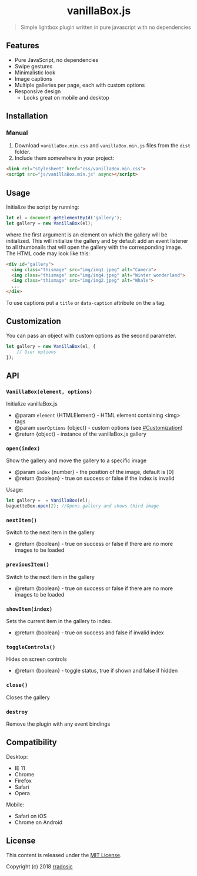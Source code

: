 <h1 align="center">vanillaBox.js</h1>

>Simple lightbox plugin written in pure javascript with no dependencies

## Features

* Pure JavaScript, no dependencies
* Swipe gestures
* Minimalistic look
* Image captions
* Multiple galleries per page, each with custom options
* Responsive design
	* Looks great on mobile and desktop

## Installation


### Manual

1. Download `vanillaBox.min.css` and `vanillaBox.min.js` files from the `dist` folder.
2. Include them somewhere in your project:

  ```html
<link rel="stylesheet" href="css/vanillaBox.min.css">
<script src="js/vanillaBox.min.js" async></script>
  ```
  
 ## Usage

Initialize the script by running:

```js
let el = document.getElementById('gallery');
let gallery = new VanillaBox(el);
```

where the first argument is an element on which the gallery will be initialized. This will initialize the gallery and by default add an event listener to all thumbnails that will open the gallery with the corresponding image. The HTML code may look like this:

```html
<div id="gallery">
  <img class="thismage" src="img/img1.jpeg" alt="Camera">
  <img class="thismage" src="img/img4.jpeg" alt="Winter wonderland">
  <img class="thismage" src="img/img2.jpeg" alt="Whale">
  ...
</div>
```

To use captions put a `title` or `data-caption` attribute on the `a` tag.

## Customization

You can pass an object with custom options as the second parameter.

```js
let gallery = new VanillaBox(el, {
    // User options
});
```

## API

### `VanillaBox(element, options)`

Initialize vanillaBox.js

- @param `element` {HTMLElement} - HTML element containing \<img> tags
- @param `userOptions` {object} - custom options (see [#Customization](#customization))
- @return {object} - instance of the  vanillaBox.js gallery

### `open(index)`

Show the gallery and move the gallery to a specific image

- @param `index` {number} - the position of the image, default is [0]
- @return {boolean} - true on success or false if the index is invalid

Usage:

```js
let gallery =  = VanillaBox(el);
baguetteBox.open(2); //Opens gallery and shows third image
```

### `nextItem()`

Switch to the next item in the gallery

- @return {boolean} - true on success or false if there are no more images to be loaded

### `previousItem()`

Switch to the next item in the gallery

- @return {boolean} - true on success or false if there are no more images to be loaded

### `showItem(index)`

Sets the current item in the gallery to index.

- @return {boolean} - true on success and false if invalid index

### `toggleControls()`

Hides on screen controls

- @return {boolean} - toggle status, true if shown and false if hidden

### `close()`

Closes the gallery

### `destroy`

Remove the plugin with any event bindings

## Compatibility

Desktop:
* IE 11
* Chrome
* Firefox 
* Safari 
* Opera

Mobile:
* Safari on iOS
* Chrome on Android

## License

This content is released under the [MIT License](https://opensource.org/licenses/MIT).

Copyright (c) 2018 [rradosic](https://github.com/rradosic/)
